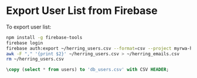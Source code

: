 # Export User List from Firebase

To export user list:

```bash
npm install -g firebase-tools
firebase login
firebase auth:export ~/herring_users.csv --format=csv --project myrwa-herring
awk -F "," '{print $2}' ~/herring_users.csv > ~/herring_emails.csv
rm ~/herring_users.csv
```

```sql
\copy (select * from users) to 'db_users.csv' with CSV HEADER; 
```

